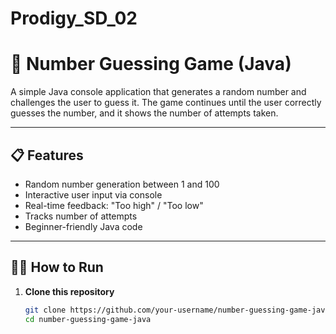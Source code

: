 # Prodigy_SD_02
# 🎯 Number Guessing Game (Java)

A simple Java console application that generates a random number and challenges the user to guess it. The game continues until the user correctly guesses the number, and it shows the number of attempts taken.

---

## 📋 Features

- Random number generation between 1 and 100
- Interactive user input via console
- Real-time feedback: "Too high" / "Too low"
- Tracks number of attempts
- Beginner-friendly Java code

---

## 🧑‍💻 How to Run

1. **Clone this repository**
   ```bash
   git clone https://github.com/your-username/number-guessing-game-java.git
   cd number-guessing-game-java
